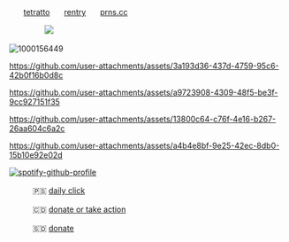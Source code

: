 ㅤㅤ[tetratto](https://tetratto.com/@cannibal)ㅤㅤ[rentry](https://rentry.co/cannibality)ㅤㅤ[prns.cc](https://pronouns.cc/@psychopathy)




ㅤㅤㅤㅤㅤ![](https://komarev.com/ghpvc/?username=lustangel&label=femboys&color=000000)

![1000156449](https://github.com/user-attachments/assets/afd28f8e-af7c-472a-acfd-c95273cc66a1)

https://github.com/user-attachments/assets/3a193d36-437d-4759-95c6-42b0f16b0d8c

https://github.com/user-attachments/assets/a9723908-4309-48f5-be3f-9cc927151f35

https://github.com/user-attachments/assets/13800c64-c76f-4e16-b267-26aa604c6a2c

https://github.com/user-attachments/assets/a4b4e8bf-9e25-42ec-8db0-15b10e92e02d





[![spotify-github-profile](https://spotify-github-profile.kittinanx.com/api/view?uid=31zbblnlr2w65oeixrz3ikwwf7xq&cover_image=true&theme=novatorem&show_offline=false&background_color=121212&interchange=true&bar_color=53b14f&bar_color_cover=true)](https://github.com/kittinan/spotify-github-profile)


ㅤ ㅤㅤ🇵🇸 [daily click](https://arab.org/click-to-help/palestine/)

ㅤㅤㅤ 🇨🇩 [donate or take action](https://www.savethechildren.org/us/where-we-work/democratic-republic-of-congo)

ㅤ ㅤㅤ🇸🇩 [donate](https://www.help-ev.de/en/donate-south-sudan/) 
